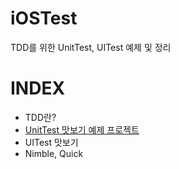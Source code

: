 # iOSTest
TDD를 위한 UnitTest, UITest 예제 및 정리

# INDEX
- TDD란?
- [UnitTest 맛보기 예제 프로젝트](UnitTest)
- UITest 맛보기
- Nimble, Quick
